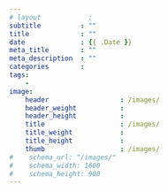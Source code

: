 ```yaml
---
# layout            : 
subtitle          : ""
title             : ""
date              : {{ .Date }}
meta_title        : ""
meta_description  : ""
categories        : 
tags:
    - 
image:
    header                  : /images/
    header_weight           :
    header_height           :
    title                   : /images/
    title_weight            :
    title_height            :
    thumb                   : /images/
#    schema_url: "/images/"
#    schema_width: 1600
#    schema_height: 900
---
```


